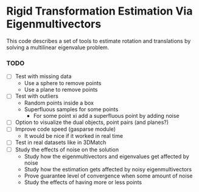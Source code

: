 # Rigid Transformation Estimation Via Eigenmultivectors

This code describes a set of tools to estimate rotation and translations by solving a multilinear eigenvalue problem. 


### TODO
 - [ ] Test with missing data
    - Use a sphere to remove points
    - Use a plane to remove points
 - [ ] Test with outliers
   - Random points inside a box
   - Superfluous samples for some points
      - For some point xi add a superfluous point by adding noise 
 - [ ] Option to visualize the dual objects, point pairs (and planes?)
 - [ ] Improve code speed (gasparse module)
    - It would be nice if it worked in real time
- [ ] Test in real datasets like in 3DMatch
- [ ] Study the effects of noise on the solution
    - Study how the eigenmultivectors and eigenvalues get affected by noise
    - Study how the estimation gets affected by noisy eigenmultivectors
    - Prove guarantee level of convergence when some amount of noise
    - Study the effects of having more or less points